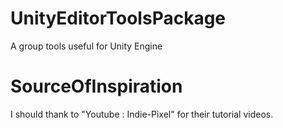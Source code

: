 # UnityEditorToolsPackage
A group tools useful for Unity Engine

# SourceOfInspiration
I should thank to "Youtube : Indie-Pixel" for their tutorial videos.

